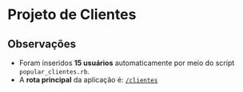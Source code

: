 # Projeto de Clientes

## Observações

- Foram inseridos **15 usuários** automaticamente por meio do script `popular_clientes.rb`.
- A **rota principal** da aplicação é: [`/clientes`](http://localhost:3000/clientes)
